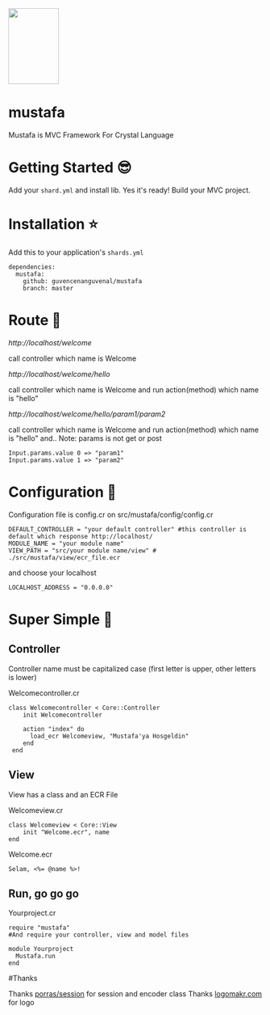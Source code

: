 <img src="https://cloud.githubusercontent.com/assets/11555504/21957574/e89ce81e-daa1-11e6-9bde-8b505ac4a5d7.png" width="100" height="150" />

# mustafa

Mustafa is MVC Framework For Crystal Language

# Getting Started :sunglasses:

Add your `shard.yml` and install lib. Yes it's ready! Build your MVC project.

# Installation :star:

Add this to your application's `shards.yml`

```
dependencies:
  mustafa:
    github: guvencenanguvenal/mustafa
    branch: master
```

# Route :rocket:

*http://localhost/welcome*

call controller which name is Welcome

*http://localhost/welcome/hello*

call controller which name is Welcome and run action(method) which name is "hello"

*http://localhost/welcome/hello/param1/param2*

call controller which name is Welcome and run action(method) which name is "hello" and.. 
Note: params is not get or post
```
Input.params.value 0 => "param1"
Input.params.value 1 => "param2"
```

# Configuration :mag_right:

Configuration file is config.cr on src/mustafa/config/config.cr
```
DEFAULT_CONTROLLER = "your default controller" #this controller is default which response http://localhost/ 
MODULE_NAME = "your module name"
VIEW_PATH = "src/your module name/view" # ./src/mustafa/view/ecr_file.ecr
```
and choose your localhost
```
LOCALHOST_ADDRESS = "0.0.0.0"
```
# Super Simple :checkered_flag:

## Controller

Controller name must be capitalized case (first letter is upper, other letters is lower)

Welcomecontroller.cr
```
class Welcomecontroller < Core::Controller
    init Welcomecontroller

    action "index" do
      load_ecr Welcomeview, "Mustafa'ya Hosgeldin"
    end
 end
```

## View

View has a class and an ECR File

Welcomeview.cr
```
class Welcomeview < Core::View
	init "Welcome.ecr", name
end
```
Welcome.ecr
```
Selam, <%= @name %>!
```

## Run, go go go

Yourproject.cr
```
require "mustafa"
#And require your controller, view and model files

module Yourproject
  Mustafa.run
end
```

#Thanks

Thanks [porras/session](https://github.com/porras/session) for session and encoder class
Thanks [logomakr.com](http://logomakr.com) for logo


